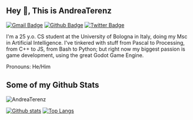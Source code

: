 ## Hey 👋, This is AndreaTerenz
[![Gmail Badge](https://img.shields.io/badge/-andrea.terenziani.at@gmail.com-c14438?style=flat&logo=Gmail&logoColor=white&link=mailto:andrea.terenziani.at@gmail.com)](mailto:andrea.terenziani.at@gmail.com) [![Github Badge](https://img.shields.io/badge/-AndreaTerenz-grey?style=flat&logo=github&logoColor=white&link=https://github.com/AndreaTerenz/)](https://www.github.com/AndreaTerenz/) [![Twitter Badge](https://img.shields.io/badge/-@AtTerenziani-00acee?style=flat&logo=twitter&logoColor=white&link=https://twitter.com/@AtTerenziani/)](https://www.twitter.com/@AtTerenziani/)
<p align='left'>I'm a 25 y.o. CS student at the University of Bologna in Italy, doing my Msc in Artificial Intelligence. I've tinkered with stuff from Pascal to Processing, from C++ to JS, from Bash to Python; but right now my biggest passion is game development, using the great Godot Game Engine.</p><p align='left'>

Pronouns: He/Him

## Some of my Github Stats
<p align=left> <img src=https://komarev.com/ghpvc/?username=AndreaTerenz alt=AndreaTerenz /> </p>

[![Github stats](https://github-readme-stats.vercel.app/api?username=AndreaTerenz&show_icons=true&include_all_commits=true)](https://github.com/AndreaTerenz/github-readme-stats)
[![Top Langs](https://github-readme-stats.vercel.app/api/top-langs/?username=AndreaTerenz&layout=compact)](https://github.com/AndreaTerenz/github-readme-stats)



